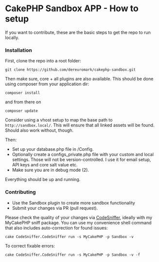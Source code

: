 # CakePHP Sandbox APP - How to setup

If you want to contribute, these are the basic steps to get the repo to run locally.

### Installation

First, clone the repo into a root folder:

	git clone https://github.com/dereuromark/cakephp-sandbox.git

Then make sure, core + all plugins are also available.
This should be done using composer from your application dir:

	composer install

and from there on

	composer update

Consider using a vhost setup to map the base path to `http://sandbox.local/`.
This will ensure that all linked assets will be found. Should also work without, though.

Then:

* Set up your database.php file in /Config.
* Optionally create a configs_private.php file with your custom and local settings.
Those will not be version-controlled. I use it for email setup, API keys and core salt value etc.
* Make sure you are in debug mode (2).

Everything should be up and running.

### Contributing

* Use the Sandbox plugin to create more sandbox functionality
* Submit your changes via PR (pull request).

Please check the quality of your changes via [CodeSniffer](https://github.com/dereuromark/cakephp-codesniffer),
ideally with my MyCakePHP sniff package. You can use my convenience shell command that
also includes auto-correction for found issues:

	cake CodeSniffer.CodeSniffer run -s MyCakePHP -p Sandbox -v

To correct fixable errors:

	cake CodeSniffer.CodeSniffer run -s MyCakePHP -p Sandbox -v -f